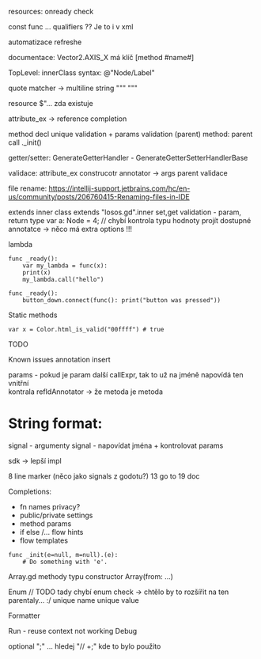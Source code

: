 resources: onready check

const func ... qualifiers ?? Je to i v xml

automatizace refreshe

documentace:
Vector2.AXIS_X má klíč [method #name#]

TopLevel: innerClass
syntax: @"Node/Label"

quote matcher -> multiline string  """ """

resource $"...  zda existuje

attribute_ex -> reference completion

method decl unique validation + params validation (parent)
method: parent call ._init()

getter/setter:
GenerateGetterHandler - GenerateGetterSetterHandlerBase

validace: attribute_ex
construcotr annotator -> args parent validace

file rename:
https://intellij-support.jetbrains.com/hc/en-us/community/posts/206760415-Renaming-files-in-IDE

extends inner class extends "losos.gd".inner
set,get validation - param, return type
var a: Node = 4; // chybí kontrola typu hodnoty
projít dostupné annotatce -> něco má extra options !!!



lambda
```
func _ready():
    var my_lambda = func(x):
    print(x)
    my_lambda.call("hello")
```
```
func _ready():
    button_down.connect(func(): print("button was pressed"))
```

Static methods
```
var x = Color.html_is_valid("00ffff") # true
```

TODO

Known issues
annotation insert

params - pokud je param další callExpr, tak to už na jméně napovídá ten vnitřní  
kontrala refIdAnnotator -> že metoda je metoda  

# String format:
signal - argumenty
signal - napovídat jména + kontrolovat params

sdk -> lepší impl

8 line marker (něco jako signals z godotu?)
13 go to
19 doc

Completions:
- fn names privacy?
- public/private settings
- method params
- if else /...  flow hints
- flow templates

```
func _init(e=null, m=null).(e):
    # Do something with 'e'.
```


Array.gd
methody typu constructor Array(from: ...)


Enum
// TODO tady chybí enum check -> chtělo by to rozšířit na ten parentaly... :/
unique name
unique value

Formatter

Run - reuse context not working
Debug

optional ";" ... hledej "// +;" kde to bylo použito
